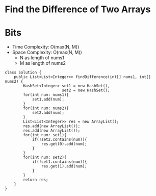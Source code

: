 # Find the Difference of Two Arrays
# Bits
* Time Complexity: O(max(N, M))
* Space Complexity: O(max(N, M))
	* N as length of nums1
	* M as length of nums2
```
class Solution {
    public List<List<Integer>> findDifference(int[] nums1, int[] nums2) {
        HashSet<Integer> set1 = new HashSet(),  
                         set2 = new HashSet();
        for(int num: nums1){
            set1.add(num);
        }
        for(int num: nums2){
            set2.add(num);
        }
        List<List<Integer>> res = new ArrayList();
        res.add(new ArrayList());
        res.add(new ArrayList());
        for(int num: set1){
            if(!set2.contains(num)){
                res.get(0).add(num);
            }
        }
        for(int num: set2){
            if(!set1.contains(num)){
                res.get(1).add(num);
            }
        }
        return res;
    }
}
```